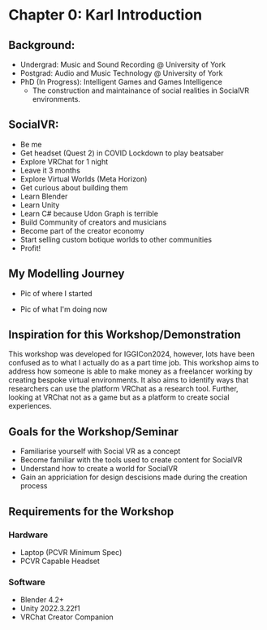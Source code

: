# Chapter 0: Karl Introduction

## Background:
- Undergrad: Music and Sound Recording @ University of York
- Postgrad: Audio and Music Technology @ University of York
- PhD (In Progress): Intelligent Games and Games Intelligence
	- The construction and maintainance of social realities in SocialVR environments.

## SocialVR:
- Be me
- Get headset (Quest 2) in COVID Lockdown to play beatsaber
- Explore VRChat for 1 night
- Leave it 3 months
- Explore Virtual Worlds (Meta Horizon)
- Get curious about building them
- Learn Blender
- Learn Unity
- Learn C# because Udon Graph is terrible
- Build Community of creators and musicians
- Become part of the creator economy
- Start selling custom botique worlds to other communities
- Profit!

## My Modelling Journey

- Pic of where I started

- Pic of what I'm doing now

## Inspiration for this Workshop/Demonstration

This workshop was developed for IGGICon2024, however, lots have been confused as to what I actually do as a part time job. This workshop aims to address how someone is able to make money as a freelancer working by creating bespoke virtual environments. It also aims to identify ways that researchers can use the platform VRChat as a research tool. Further, looking at VRChat not as a game but as a platform to create social experiences.

## Goals for the Workshop/Seminar
- Familiarise yourself with Social VR as a concept
- Become familiar with the tools used to create content for SocialVR
- Understand how to create a world for SocialVR
- Gain an appriciation for design descisions made during the creation process

## Requirements for the Workshop

### Hardware
- Laptop (PCVR Minimum Spec)
- PCVR Capable Headset

### Software
- Blender 4.2+
- Unity 2022.3.22f1
- VRChat Creator Companion
